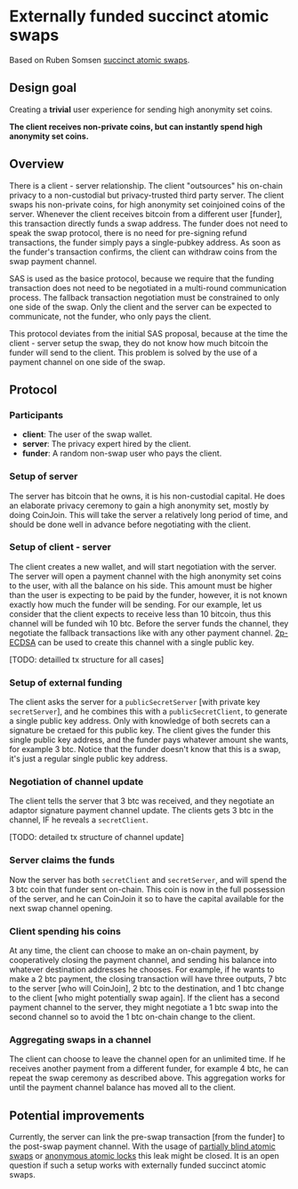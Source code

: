 # Externally funded succinct atomic swaps

Based on Ruben Somsen [succinct atomic swaps](https://gist.github.com/RubenSomsen/8853a66a64825716f51b409be528355f).

## Design goal

Creating a **trivial** user experience for sending high anonymity set coins.

**The client receives non-private coins, but can instantly spend high anonymity set coins.**

## Overview

There is a client - server relationship.
The client "outsources" his on-chain privacy to a non-custodial but privacy-trusted third party server.
The client swaps his non-private coins, for high anonymity set coinjoined coins of the server.
Whenever the client receives bitcoin from a different user [funder], this transaction directly funds a swap address.
The funder does not need to speak the swap protocol, there is no need for pre-signing refund transactions, the funder simply pays a single-pubkey address.
As soon as the funder's transaction confirms, the client can withdraw coins from the swap payment channel.

SAS is used as the basice protocol, because we require that the funding transaction does not need to be negotiated in a multi-round communication process.
The fallback transaction negotiation must be constrained to only one side of the swap.
Only the client and the server can be expected to communicate, not the funder, who only pays the client.

This protocol deviates from the initial SAS proposal, because at the time the client - server setup the swap, they do not know how much bitcoin the funder will send to the client.
This problem is solved by the use of a payment channel on one side of the swap.

## Protocol

### Participants

- **client**: The user of the swap wallet.
- **server**: The privacy expert hired by the client.
- **funder**: A random non-swap user who pays the client.

### Setup of server

The server has bitcoin that he owns, it is his non-custodial capital.
He does an elaborate privacy ceremony to gain a high anonymity set, mostly by doing CoinJoin. 
This will take the server a relatively long period of time, and should be done well in advance before negotiating with the client.

### Setup of client - server

The client creates a new wallet, and will start negotiation with the server.
The server will open a payment channel with the high anonymity set coins to the user, with all the balance on his side.
This amount must be higher than the user is expecting to be paid by the funder, however, it is not known exactly how much the funder will be sending.
For our example, let us consider that the client expects to receive less than 10 bitcoin, thus this channel will be funded wih 10 btc.
Before the server funds the channel, they negotiate the fallback transactions like with any other payment channel.
[2p-ECDSA](https://eprint.iacr.org/2017/552.pdf) can be used to create this channel with a single public key.

[TODO: detailled tx structure for all cases]

### Setup of external funding

The client asks the server for a `publicSecretServer` [with private key `secretServer`], and he combines this with a `publicSecretClient`, to generate a single public key address.
Only with knowledge of both secrets can a signature be cretaed for this public key.
The client gives the funder this single public key address, and the funder pays whatever amount she wants, for example 3 btc.
Notice that the funder doesn't know that this is a swap, it's just a regular single public key address.

### Negotiation of channel update

The client tells the server that 3 btc was received, and they negotiate an adaptor signature payment channel update.
The clients gets 3 btc in the channel, IF he reveals a `secretClient`.

[TODO: detailed tx structure of channel update]

### Server claims the funds

Now the server has both `secretClient` and `secretServer`, and will spend the 3 btc coin that funder sent on-chain.
This coin is now in the full possession of the server, and he can CoinJoin it so to have the capital available for the next swap channel opening.

### Client spending his coins

At any time, the client can choose to make an on-chain payment, by cooperatively closing the payment channel, and sending his balance into whatever destination addresses he chooses.
For example, if he wants to make a 2 btc payment, the closing transaction will have three outputs, 7 btc to the server [who will CoinJoin], 2 btc to the destination, and 1 btc change to the client [who might potentially swap again].
If the client has a second payment channel to the server, they might negotiate a 1 btc swap into the second channel so to avoid the 1 btc on-chain change to the client.

### Aggregating swaps in a channel

The client can choose to leave the channel open for an unlimited time.
If he receives another payment from a different funder, for example 4 btc, he can repeat the swap ceremony as described above.
This aggregation works for until the payment channel balance has moved all to the client.

## Potential improvements

Currently, the server can link the pre-swap transaction [from the funder] to the post-swap payment channel.
With the usage of [partially blind atomic swaps](https://github.com/ElementsProject/scriptless-scripts/blob/master/md/partially-blind-swap.md) or [anonymous atomic locks](https://eprint.iacr.org/2019/589.pdf) this leak might be closed.
It is an open question if such a setup works with externally funded succinct atomic swaps.
